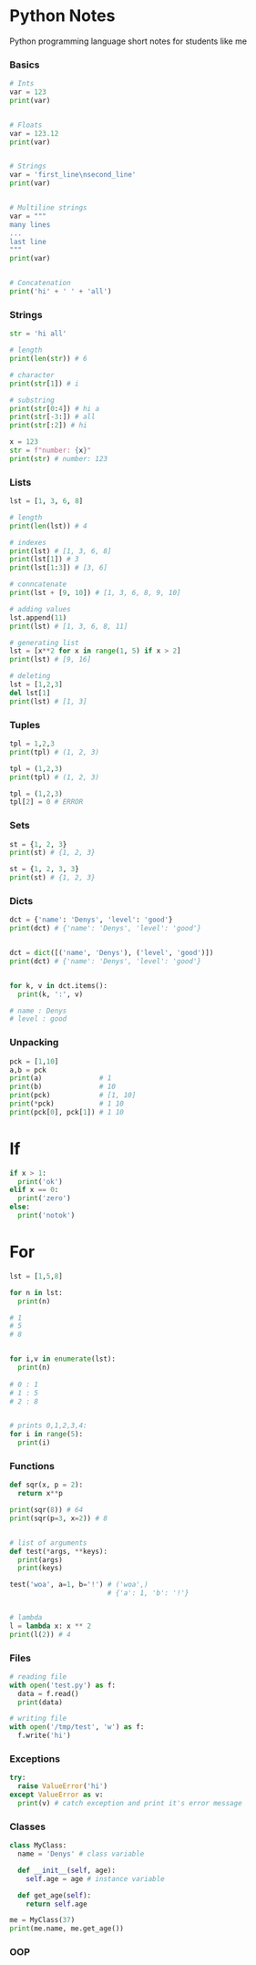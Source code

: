 # Python Notes
Python programming language short notes for students like me

### Basics

```python
# Ints
var = 123
print(var)


# Floats
var = 123.12
print(var)


# Strings
var = 'first_line\nsecond_line'
print(var)


# Multiline strings
var = """
many lines
...
last line
"""
print(var)


# Concatenation
print('hi' + ' ' + 'all')
```


### Strings
 ```python
 str = 'hi all'

# length
print(len(str)) # 6

# character
print(str[1]) # i

# substring
print(str[0:4]) # hi a
print(str[-3:]) # all
print(str[:2]) # hi

x = 123
str = f"number: {x}"
print(str) # number: 123
```


### Lists
```python
lst = [1, 3, 6, 8]

# length
print(len(lst)) # 4

# indexes
print(lst) # [1, 3, 6, 8]
print(lst[1]) # 3
print(lst[1:3]) # [3, 6]

# conncatenate
print(lst + [9, 10]) # [1, 3, 6, 8, 9, 10]

# adding values
lst.append(11)
print(lst) # [1, 3, 6, 8, 11]

# generating list
lst = [x**2 for x in range(1, 5) if x > 2]
print(lst) # [9, 16]

# deleting
lst = [1,2,3]
del lst[1]
print(lst) # [1, 3]
```


### Tuples
```python
tpl = 1,2,3
print(tpl) # (1, 2, 3)

tpl = (1,2,3)
print(tpl) # (1, 2, 3)

tpl = (1,2,3)
tpl[2] = 0 # ERROR
```


### Sets
```python
st = {1, 2, 3}
print(st) # {1, 2, 3}

st = {1, 2, 3, 3}
print(st) # {1, 2, 3}
```


### Dicts
```python
dct = {'name': 'Denys', 'level': 'good'}
print(dct) # {'name': 'Denys', 'level': 'good'}


dct = dict([('name', 'Denys'), ('level', 'good')])
print(dct) # {'name': 'Denys', 'level': 'good'}


for k, v in dct.items():
  print(k, ':', v)

# name : Denys
# level : good
```


### Unpacking
```python
pck = [1,10]
a,b = pck
print(a)              # 1
print(b)              # 10
print(pck)            # [1, 10]
print(*pck)           # 1 10
print(pck[0], pck[1]) # 1 10
```


# If
```python
if x > 1:
  print('ok')
elif x == 0:
  print('zero')
else:
  print('notok')
```


# For
```python
lst = [1,5,8]

for n in lst:
  print(n)

# 1
# 5
# 8


for i,v in enumerate(lst):
  print(n)
  
# 0 : 1
# 1 : 5
# 2 : 8


# prints 0,1,2,3,4: 
for i in range(5):
  print(i)
```


### Functions
```python
def sqr(x, p = 2):
  return x**p

print(sqr(8)) # 64
print(sqr(p=3, x=2)) # 8


# list of arguments
def test(*args, **keys):
  print(args)
  print(keys)

test('woa', a=1, b='!') # ('woa',)
                        # {'a': 1, 'b': '!'}


# lambda
l = lambda x: x ** 2
print(l(2)) # 4
```


### Files
```python
# reading file
with open('test.py') as f:
  data = f.read()
  print(data)

# writing file
with open('/tmp/test', 'w') as f:
  f.write('hi')
```


### Exceptions
```python
try:
  raise ValueError('hi')
except ValueError as v:
  print(v) # catch exception and print it's error message
```


### Classes
```python
class MyClass:
  name = 'Denys' # class variable

  def __init__(self, age):
    self.age = age # instance variable

  def get_age(self):
    return self.age

me = MyClass(37)
print(me.name, me.get_age())
```


### OOP
```python

```

### 
```python
```

### 
```python
```

### 
```python
```
